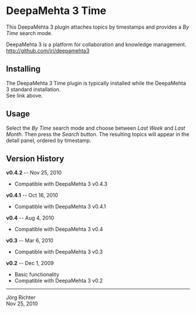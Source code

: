 
DeepaMehta 3 Time
=================

This DeepaMehta 3 plugin attaches topics by timestamps and provides a *By Time* search mode.

DeepaMehta 3 is a platform for collaboration and knowledge management.  
<http://github.com/jri/deepamehta3>


Installing
----------

The DeepaMehta 3 Time plugin is typically installed while the DeepaMehta 3 standard installation.  
See link above.


Usage
-----

Select the *By Time* search mode and choose between *Last Week* and *Last Month*. Then press the *Search* button.
The resulting topics will appear in the detail panel, ordered by timestamp.


Version History
---------------

**v0.4.2** -- Nov 25, 2010

* Compatible with DeepaMehta 3 v0.4.3

**v0.4.1** -- Oct 16, 2010

* Compatible with DeepaMehta 3 v0.4.1

**v0.4** -- Aug 4, 2010

* Compatible with DeepaMehta 3 v0.4

**v0.3** -- Mar 6, 2010

* Compatible with DeepaMehta 3 v0.3

**v0.2** -- Dec 1, 2009

* Basic functionality
* Compatible with DeepaMehta 3 v0.2


------------
Jörg Richter  
Nov 25, 2010
